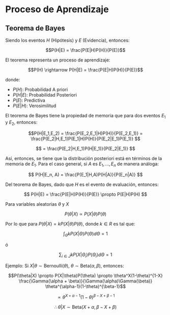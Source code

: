 # Proceso de Aprendizaje

## Teorema de Bayes

Siendo los eventos $H$ (Hipótesis) y $E$ (Evidencia), entonces:

$$P(H|E) = \frac{P(E|H)P(H)}{P(E)}$$

El teorema representa un proceso de aprendizaje:

$$P(H) \rightarrow P(H|E) = \frac{P(E|H)P(H)}{P(E)}$$

donde:

- $P(H)$: Probabilidad A priori
- $P(H|E)$: Probabilidad Posteriori
- $P(E)$: Predictiva
- $P(E|H)$: Verosimilitud

El teorema de Bayes tiene la propiedad de memoria que para dos eventos $E_1$ y $E_2$, entonces:

$$P(H|E_1,E_2) = \frac{P(E_2,E_1|H)P(H)}{P(E_2,E_1)} = \frac{P(E_2|H,E_1)P(E_1|H)P(H)}{P(E_2|E_1)P(E_1)} $$

$$ = \frac{P(E_2|H,E_1)P(H|E_1)}{P(E_2|E_1)} $$

Así, entonces, se tiene que la distribución posteriori está en términos de la memoria de $E_1$. Para el caso general, si $A$ es $E_1, ..., E_n$ de manera análoga:

$$ P(H|E_n, A) = \frac{P(E_1|H,A)P(H|A)}{P(E_n|A)} $$

Del teorema de Bayes, dado que $H$ es el evento de evaluación, entonces:

$$ P(H|E) = \frac{P(E|H)P(H)}{P(E)} \propto P(E|H)P(H) $$

Para variables aleatorias $\theta$ y $X$

$$ P(\theta|X) \propto P(X|\theta)P(\theta) $$

Por lo que para $P(\theta|X) = k P(X|\theta)P(\theta)$, donde $k \in R$ es tal que:

$$\int_{\Theta} k P(X|\Theta)P(\Theta)d\Theta = 1$$

ó

$$\sum_{i \in J} k P(X|\Theta_i)P(\Theta_i)d\Theta = 1$$

Ejemplo: Si $X|\theta \sim \text{Bernoulli}(\theta)$, $\theta \sim \text{Beta}(\alpha, \beta)$, entonces:

$$P(\theta|X) \propto P(X|\theta)P(\theta) \propto \theta^X(1-\theta)^{1-X} \frac{\Gamma(\alpha + \beta)}{\Gamma(\alpha)\Gamma(\beta)} \theta^{\alpha-1}(1-\theta)^{\beta-1}$$

$$\propto \theta^{X+\alpha-1}(1-\theta)^{\beta-X+\beta-1}$$

$$\therefore \theta|X \sim \text{Beta}(X+\alpha, \beta-X+\beta)$$